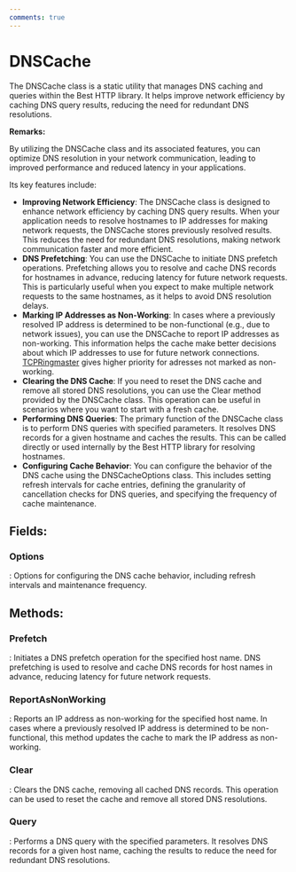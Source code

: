 ```yaml
---
comments: true
---
```

# DNSCache

The DNSCache class is a static utility that manages DNS caching and queries within the Best HTTP library. It helps improve network efficiency by caching DNS query results, reducing the need for redundant DNS resolutions. 

**Remarks:**

By utilizing the DNSCache class and its associated features, you can optimize DNS resolution in your network communication, leading to improved performance and reduced latency in your applications.

 Its key features include: 

- **Improving Network Efficiency**: The DNSCache class is designed to enhance network efficiency by caching DNS query results. When your application needs to resolve hostnames to IP addresses for making network requests, the DNSCache stores previously resolved results. This reduces the need for redundant DNS resolutions, making network communication faster and more efficient. 
- **DNS Prefetching**: You can use the DNSCache to initiate DNS prefetch operations. Prefetching allows you to resolve and cache DNS records for hostnames in advance, reducing latency for future network requests. This is particularly useful when you expect to make multiple network requests to the same hostnames, as it helps to avoid DNS resolution delays. 
- **Marking IP Addresses as Non-Working**: In cases where a previously resolved IP address is determined to be non-functional (e.g., due to network issues), you can use the DNSCache to report IP addresses as non-working. This information helps the cache make better decisions about which IP addresses to use for future network connections. [TCPRingmaster](../Tcp/TCPRingmaster.md) gives higher priority for adresses not marked as non-working. 
- **Clearing the DNS Cache**: If you need to reset the DNS cache and remove all stored DNS resolutions, you can use the Clear method provided by the DNSCache class. This operation can be useful in scenarios where you want to start with a fresh cache. 
- **Performing DNS Queries**: The primary function of the DNSCache class is to perform DNS queries with specified parameters. It resolves DNS records for a given hostname and caches the results. This can be called directly or used internally by the Best HTTP library for resolving hostnames. 
- **Configuring Cache Behavior**: You can configure the behavior of the DNS cache using the DNSCacheOptions class. This includes setting refresh intervals for cache entries, defining the granularity of cancellation checks for DNS queries, and specifying the frequency of cache maintenance. 



## **Fields**:
### **Options**
: Options for configuring the DNS cache behavior, including refresh intervals and maintenance frequency. 
## **Methods**:

### **Prefetch**
: Initiates a DNS prefetch operation for the specified host name. DNS prefetching is used to resolve and cache DNS records for host names in advance, reducing latency for future network requests. 

### **ReportAsNonWorking**
: Reports an IP address as non-working for the specified host name. In cases where a previously resolved IP address is determined to be non-functional, this method updates the cache to mark the IP address as non-working. 

### **Clear**
: Clears the DNS cache, removing all cached DNS records. This operation can be used to reset the cache and remove all stored DNS resolutions. 

### **Query**
: Performs a DNS query with the specified parameters. It resolves DNS records for a given host name, caching the results to reduce the need for redundant DNS resolutions. 